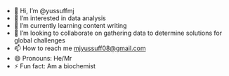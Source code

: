 - 👋 Hi, I’m @yussuffmj
- 👀 I’m interested in data analysis 
- 🌱 I’m currently learning content writing 
- 💞️ I’m looking to collaborate on gathering data to determine solutions for global challenges 
- 📫 How to reach me mjyussuff08@gmail.com
- 😄 Pronouns: He/Mr
- ⚡ Fun fact: Am a biochemist

<!---
yussuffmj/yussuffmj is a ✨ special ✨ repository because its `README.md` (this file) appears on your GitHub profile.
You can click the Preview link to take a look at your changes.
--->

